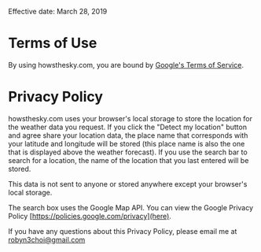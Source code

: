 Effective date: March 28, 2019

# Terms of Use

By using howsthesky.com, you are bound by [Google's Terms of Service](https://policies.google.com/terms?hl=en).

# Privacy Policy
howsthesky.com uses your browser's local storage to store the location for the weather data you request.
If you click the "Detect my location" button and agree share your location data, the place name that corresponds with
your latitude and longitude will be stored (this place name is also the one that is displayed above the weather forecast). If you use the search bar to search for a location, the name of the location that you last entered will be stored.

This data is not sent to anyone or stored anywhere except your browser's local storage.

The search box uses the Google Map API. You can view the Google Privacy Policy [https://policies.google.com/privacy](here).

If you have any questions about this Privacy Policy, please email me at robyn3choi@gmail.com